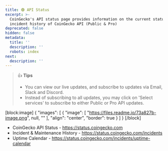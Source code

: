 ```yaml
---
title: 🟢 API Status
excerpt: >-
  CoinGecko's API status page provides information on the current status and
  incident history of CoinGecko API (Public & Pro)
deprecated: false
hidden: false
metadata:
  title: ''
  description: ''
  robots: index
next:
  description: ''
---
```

> 👍 **Tips**
> 
> - You can view our live updates, and subscribe to updates via Email, Slack and Discord.
> - Instead of subscribing to all updates, you may click on 'Select services' to subscribe to either Public or Pro API updates.

[block:image]
{
  "images": [
    {
      "image": [
        "https://files.readme.io/73a827b-image.png",
        null,
        ""
      ],
      "align": "center",
      "border": true
    }
  ]
}
[/block]


- CoinGecko API Status - <https://status.coingecko.com>
- Incident & Maintenance History - <https://status.coingecko.com/incidents>
- Uptime Calendar - <https://status.coingecko.com/incidents/uptime-calendar>